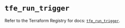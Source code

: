 # `tfe_run_trigger`

Refer to the Terraform Registry for docs: [`tfe_run_trigger`](https://registry.terraform.io/providers/hashicorp/tfe/0.57.0/docs/resources/run_trigger).
